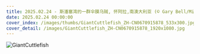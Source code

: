 ```yaml
---
title: 2025.02.24 - 斯潘塞湾的一群伞膜乌贼, 怀阿拉,南澳大利亚 (© Gary Bell/Minden Pictures)
date: 2025.02.24 00:00:00
cover_index: /images/thumbs/GiantCuttlefish_ZH-CN0670915878_533x300.jpg
cover_detail: /images/GiantCuttlefish_ZH-CN0670915878_1920x1080.jpg
---
```


![GiantCuttlefish](/images/GiantCuttlefish_ZH-CN0670915878_1920x1080.jpg)
